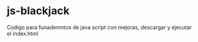 # js-blackjack

Codigo para funademntos de java script con mejoras, descargar y ejecutar el index.html
